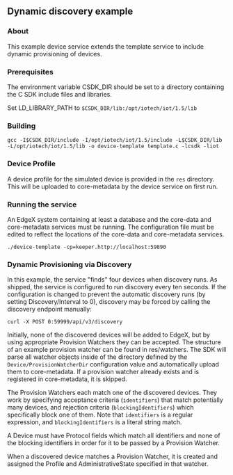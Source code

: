 ## Dynamic discovery example

### About

This example device service extends the template service to include dynamic
provisioning of devices.

### Prerequisites

The environment variable CSDK_DIR should be set to a directory containing the
C SDK include files and libraries.

Set LD_LIBRARY_PATH to `$CSDK_DIR/lib:/opt/iotech/iot/1.5/lib`

### Building

```
gcc -I$CSDK_DIR/include -I/opt/iotech/iot/1.5/include -L$CSDK_DIR/lib -L/opt/iotech/iot/1.5/lib -o device-template template.c -lcsdk -liot
```

### Device Profile

A device profile for the simulated device is provided in the `res` directory. This will be uploaded to core-metadata by the device service on first run.

### Running the service

An EdgeX system containing at least a database and the core-data and core-metadata services must be running. The configuration file must be edited to reflect the locations of the core-data and core-metadata services.

```
./device-template -cp=keeper.http://localhost:59890
```

### Dynamic Provisioning via Discovery

In this example, the service "finds" four devices when discovery runs. As
shipped, the service is configured to run discovery every ten seconds. If the
configuration is changed to prevent the automatic discovery runs (by setting
Discovery/Interval to 0), discovery may be forced by calling the discovery
endpoint manually:

```
curl -X POST 0:59999/api/v3/discovery
```

Initially, none of the discovered devices will be added to EdgeX, but by
using appropriate Provision Watchers they can be accepted.  The structure of an example provision watcher can be found in res/watchers.  The SDK will parse all watcher objects inside of the directory defined by the `Device/ProvisionWatcherDir` configuration value and automatically upload them to core-metadata.  If a provision watcher already exists and is registered in core-metadata, it is skipped.

The Provision Watchers each match one of the discovered devices. They work by
specifying acceptance criteria (`identifiers`) that match potentially many
devices, and rejection criteria (`blockingIdentifiers`) which specifically
block one of them. Note that `identifiers` is a regular expression, and
`blockingIdentifiers` is a literal string match.

A Device must have Protocol fields which match all identifiers and none of the
blocking identifiers in order for it to be passed by a Provision Watcher.

When a discovered device matches a Provision Watcher, it is created and assigned
the Profile and AdministrativeState specified in that watcher.
